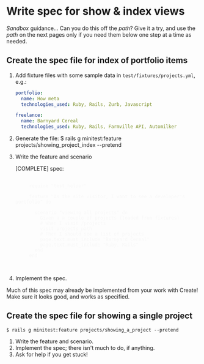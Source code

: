 # Write spec for show & index views

*Sandbox* guidance... Can you do this off the *path*? Give it a try, and use the *path* on the next pages only if you need them below one step at a time as needed.

## Create the spec file for index of portfolio items

1. Add fixture files with some sample data in `test/fixtures/projects.yml`, e.g.:
    ```YAML
    portfolio:
      name: How meta
      technologies_used: Ruby, Rails, Zurb, Javascript

    freelance:
      name: Barnyard Cereal
      technologies_used: Ruby, Rails, Farmville API, Automilker
    ```

2. Generate the file:
        $ rails g minitest:feature projects/showing_project_index --pretend

3. Write the feature and scenario

    [COMPLETE] spec:
    <pre style="color: #f7f7f7">
        <code>
        require "test_helper"

        feature "As the site visitor, I want to see a developer's portfolio" do

          scenario "viewing all projects" do
            Given a a couple of projects (loaded from fixtures)
            # When I visit /projects
            visit projects_path
            # Then I should see a list of projects
            page.text.must_include "Barnyard Cereal"
            page.text.must_include "Ruby, Rails"
          end
        end
        </code>
    </pre>

4. Implement the spec.

Much of this spec may already be implemented from your work with Create! Make sure it looks good, and works as specified.

## Create the spec file for showing a single project

    $ rails g minitest:feature projects/showing_a_project --pretend

1. Write the feature and scenario.
2. Implement the spec; there isn't much to do, if anything.
3. Ask for help if you get stuck!

